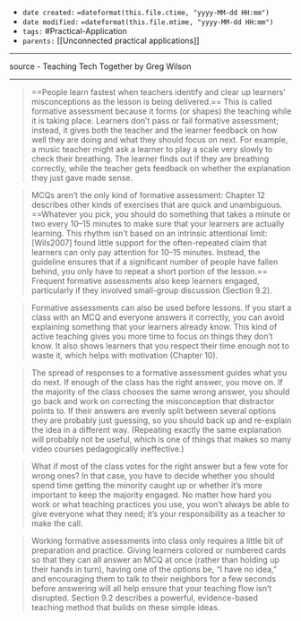 - `date created:` `=dateformat(this.file.ctime, "yyyy-MM-dd HH:mm")`
- `date modified:` `=dateformat(this.file.mtime, "yyyy-MM-dd HH:mm")`
- `tags:` #Practical-Application 
- `parents:` [[Unconnected practical applications]]

***

source - Teaching Tech Together by Greg Wilson

***

> ==People learn fastest when teachers identify and clear up learnersʼ misconceptions as the lesson is being delivered.== This is called formative assessment because it forms (or shapes) the teaching while it is taking place. Learners donʼt pass or fail formative assessment; instead, it gives both the teacher and the learner feedback on how well they are doing and what they should focus on next. For example, a music teacher might ask a learner to play a scale very slowly to check their breathing. The learner finds out if they are breathing correctly, while the teacher gets feedback on whether the explanation they just gave made sense.

> MCQs arenʼt the only kind of formative assessment: Chapter 12 describes other kinds of exercises that are quick and unambiguous. ==Whatever you pick, you should do something that takes a minute or two every 10–15 minutes to make sure that your learners are actually learning. This rhythm isnʼt based on an intrinsic attentional limit: [Wils2007] found little support for the often-repeated claim that learners can only pay attention for 10–15 minutes. Instead, the guideline ensures that if a significant number of people have fallen behind, you only have to repeat a short portion of the lesson.== Frequent formative assessments also keep learners engaged, particularly if they involved small-group discussion (Section 9.2).

> Formative assessments can also be used before lessons. If you start a class with an MCQ and everyone answers it correctly, you can avoid explaining something that your learners already know. This kind of active teaching gives you more time to focus on things they donʼt know. It also shows learners that you respect their time enough not to waste it, which helps with motivation (Chapter 10).

> The spread of responses to a formative assessment guides what you do next. If enough of the class has the right answer, you move on. If the majority of the class chooses the same wrong answer, you should go back and work on correcting the misconception that distractor points to. If their answers are evenly split between several options they are probably just guessing, so you should back up and re-explain the idea in a different way. (Repeating exactly the same explanation will probably not be useful, which is one of things that makes so many video courses pedagogically ineffective.)

> What if most of the class votes for the right answer but a few vote for wrong ones? In that case, you have to decide whether you should spend time getting the minority caught up or whether itʼs more important to keep the majority engaged. No matter how hard you work or what teaching practices you use, you wonʼt always be able to give everyone what they need; itʼs your responsibility as a teacher to make the call.

> Working formative assessments into class only requires a little bit of preparation and practice. Giving learners colored or numbered cards so that they can all answer an MCQ at once (rather than holding up their hands in turn), having one of the options be, “I have no idea,” and encouraging them to talk to their neighbors for a few seconds before answering will all help ensure that your teaching flow isnʼt disrupted. Section 9.2 describes a powerful, evidence-based teaching method that builds on these simple ideas.

